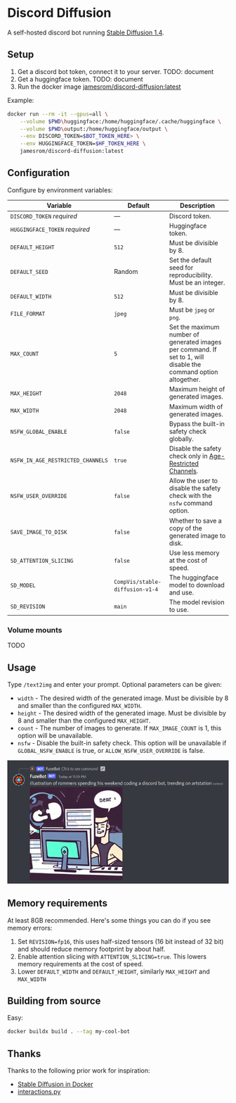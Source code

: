 # Discord Diffusion

A self-hosted discord bot running [Stable Diffusion 1.4](https://huggingface.co/CompVis/stable-diffusion-v1-4).

## Setup

1. Get a discord bot token, connect it to your server. TODO: document
2. Get a huggingface token. TODO: document
3. Run the docker image [jamesrom/discord-diffusion:latest](https://hub.docker.com/r/jamesrom/discord-diffusion)

Example:
```bash
docker run --rm -it --gpus=all \
    --volume $PWD\huggingface:/home/huggingface/.cache/huggingface \
    --volume $PWD\output:/home/huggingface/output \
    --env DISCORD_TOKEN=$BOT_TOKEN_HERE> \
    --env HUGGINGFACE_TOKEN=$HF_TOKEN_HERE \
    jamesrom/discord-diffusion:latest
```

## Configuration

Configure by environment variables:

| Variable        | Default | Description                               |
| --------------- | ------- | ----------------------------------------- |
| `DISCORD_TOKEN` *required* | — | Discord token. |
| `HUGGINGFACE_TOKEN` *required* | — | Huggingface token. |
| `DEFAULT_HEIGHT` | `512` | Must be divisible by 8. |
| `DEFAULT_SEED` | Random | Set the default seed for reproducibility. Must be an integer. |
| `DEFAULT_WIDTH` | `512` | Must be divisible by 8. |
| `FILE_FORMAT` | `jpeg` | Must be `jpeg` or `png`. |
| `MAX_COUNT` | `5` | Set the maximum number of generated images per command. If set to 1, will disable the command option altogether. |
| `MAX_HEIGHT` | `2048` | Maximum height of generated images. |
| `MAX_WIDTH` | `2048` | Maximum width of generated images. |
| `NSFW_GLOBAL_ENABLE` | `false` | Bypass the built-in safety check globally. |
| `NSFW_IN_AGE_RESTRICTED_CHANNELS` | `true` | Disable the safety check only in [Age-Restricted Channels](https://support.discord.com/hc/en-us/articles/115000084051-Age-Restricted-Channels-and-Content). |
| `NSFW_USER_OVERRIDE` | `false` | Allow the user to disable the safety check with the `nsfw` command option. |
| `SAVE_IMAGE_TO_DISK` | `false` | Whether to save a copy of the generated image to disk. |
| `SD_ATTENTION_SLICING` | `false` | Use less memory at the cost of speed. |
| `SD_MODEL` | `CompVis/stable-diffusion-v1-4` | The huggingface model to download and use. |
| `SD_REVISION` | `main` | The model revision to use. |

### Volume mounts

TODO

## Usage

Type `/text2img` and enter your prompt. Optional parameters can be given:

- `width` - The desired width of the generated image. Must be divisible by 8 and smaller than the configured `MAX_WIDTH`.
- `height` - The desired width of the generated image. Must be divisible by 8 and smaller than the configured `MAX_HEIGHT`.
- `count` - The number of images to generate. If `MAX_IMAGE_COUNT` is 1, this option will be unavailable.
- `nsfw` - Disable the built-in safety check. This option will be unavailable if `GLOBAL_NSFW_ENABLE` is true, or `ALLOW_NSFW_USER_OVERRIDE` is false.

![nolifer](docs/screenshot.png)

## Memory requirements

At least 8GB recommended. Here's some things you can do if you see memory errors:

1. Set `REVISION=fp16`, this uses half-sized tensors (16 bit instead of 32 bit) and should reduce memory footprint by about half.
2. Enable attention slicing with `ATTENTION_SLICING=true`. This lowers memory requirements at the cost of speed.
3. Lower `DEFAULT_WIDTH` and `DEFAULT_HEIGHT`, similarly `MAX_HEIGHT` and `MAX_WIDTH`

## Building from source

Easy:
```sh
docker buildx build . --tag my-cool-bot
```

## Thanks

Thanks to the following prior work for inspiration:

 - [Stable Diffusion in Docker](https://github.com/fboulnois/stable-diffusion-docker)
 - [interactions.py](https://github.com/interactions-py)
